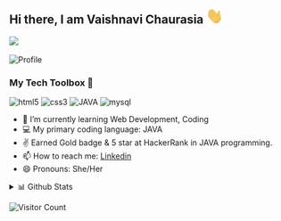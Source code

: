 ## Hi there, I am Vaishnavi Chaurasia  <img src="https://raw.githubusercontent.com/ABSphreak/ABSphreak/master/gifs/Hi.gif" width="30px">
<img height="30" src="https://img.shields.io/badge/linkedin-blue.svg?&style=for-the-badge&logo=linkedin&logoColor=white" />



![Profile](https://user-images.githubusercontent.com/53992235/149777950-0a9fb0c0-b738-4834-a0b5-aa2ab7ba18a2.gif)



### My Tech Toolbox 🧰 

<p align="left">
<img src="https://upload.wikimedia.org/wikipedia/commons/thumb/6/61/HTML5_logo_and_wordmark.svg/512px-HTML5_logo_and_wordmark.svg.png" alt="html5" height="42"/> 
<img src="https://upload.wikimedia.org/wikipedia/commons/thumb/d/d5/CSS3_logo_and_wordmark.svg/1200px-CSS3_logo_and_wordmark.svg.png" alt="css3" height="42"/> 
<img src="https://upload.wikimedia.org/wikipedia/en/thumb/3/30/Java_programming_language_logo.svg/234px-Java_programming_language_logo.svg.png" alt="JAVA" width="28" height="42"/> 
<img src="https://i.pinimg.com/originals/50/f1/58/50f1582a95bdac10f1c3fa295c8b947b.png" alt="mysql" width="40" height="42"/>
</p>

<!--
**Vaishnavi8055/Vaishnavi8055** is a ✨ _special_ ✨ repository because its `README.md` (this file) appears on your GitHub profile.

Here are some ideas to get you started:

- 🔭 I’m currently working on ...
<!-- - 👯 I’m looking to collaborate on ... -->
<!-- - 🤔 I’m looking for help with ... -->
<!-- - 💬 Ask me about ... -->


- 🌱 I’m currently learning Web Development, Coding 
- :computer: My primary coding language: JAVA
- :v: Earned Gold badge & 5 star at HackerRank in JAVA programming.
- 📫 How to reach me: [Linkedin](https://www.linkedin.com/in/vaishnavi-chaurasia-2aa5071a3/) 
- 😄 Pronouns: She/Her
<!-- - ⚡ Fun fact: ... -->

<details>
<summary>📊 Github Stats</summary>

<p align="center"> <img src="https://github-readme-stats.vercel.app/api?username=Vaishnavi8055&show_icons=true&theme=gotham" alt="Vaishnavi8055 | Stats" />


</details>

 ![Visitor Count](https://profile-counter.glitch.me/{Vaishnavi8055}/count.svg)
